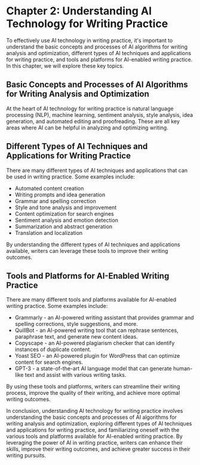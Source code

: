 Chapter 2: Understanding AI Technology for Writing Practice
===========================================================

To effectively use AI technology in writing practice, it's important to understand the basic concepts and processes of AI algorithms for writing analysis and optimization, different types of AI techniques and applications for writing practice, and tools and platforms for AI-enabled writing practice. In this chapter, we will explore these key topics.

Basic Concepts and Processes of AI Algorithms for Writing Analysis and Optimization
-----------------------------------------------------------------------------------

At the heart of AI technology for writing practice is natural language processing (NLP), machine learning, sentiment analysis, style analysis, idea generation, and automated editing and proofreading. These are all key areas where AI can be helpful in analyzing and optimizing writing.

Different Types of AI Techniques and Applications for Writing Practice
----------------------------------------------------------------------

There are many different types of AI techniques and applications that can be used in writing practice. Some examples include:

* Automated content creation
* Writing prompts and idea generation
* Grammar and spelling correction
* Style and tone analysis and improvement
* Content optimization for search engines
* Sentiment analysis and emotion detection
* Summarization and abstract generation
* Translation and localization

By understanding the different types of AI techniques and applications available, writers can leverage these tools to improve their writing outcomes.

Tools and Platforms for AI-Enabled Writing Practice
---------------------------------------------------

There are many different tools and platforms available for AI-enabled writing practice. Some examples include:

* Grammarly - an AI-powered writing assistant that provides grammar and spelling corrections, style suggestions, and more.
* QuillBot - an AI-powered writing tool that can rephrase sentences, paraphrase text, and generate new content ideas.
* Copyscape - an AI-powered plagiarism checker that can identify instances of duplicate content.
* Yoast SEO - an AI-powered plugin for WordPress that can optimize content for search engines.
* GPT-3 - a state-of-the-art AI language model that can generate human-like text and assist with various writing tasks.

By using these tools and platforms, writers can streamline their writing process, improve the quality of their writing, and achieve more optimal writing outcomes.

In conclusion, understanding AI technology for writing practice involves understanding the basic concepts and processes of AI algorithms for writing analysis and optimization, exploring different types of AI techniques and applications for writing practice, and familiarizing oneself with the various tools and platforms available for AI-enabled writing practice. By leveraging the power of AI in writing practice, writers can enhance their skills, improve their writing outcomes, and achieve greater success in their writing pursuits.
